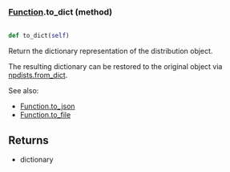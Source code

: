### [Function](Function.md).to_dict (method)


```py

def to_dict(self)

```



Return the dictionary representation of the distribution object.

The resulting dictionary can be restored to the original object
via [npdists.from_dict](npdists.from_dict.md).

See also:

* [Function.to_json](Function.to_json.md)
* [Function.to_file](Function.to_file.md)

Returns
--------
* dictionary

